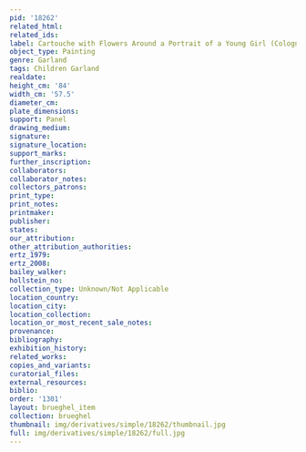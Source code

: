 ```yaml
---
pid: '18262'
related_html: 
related_ids: 
label: Cartouche with Flowers Around a Portrait of a Young Girl (Cologne)
object_type: Painting
genre: Garland
tags: Children Garland
realdate: 
height_cm: '84'
width_cm: '57.5'
diameter_cm: 
plate_dimensions: 
support: Panel
drawing_medium: 
signature: 
signature_location: 
support_marks: 
further_inscription: 
collaborators: 
collaborator_notes: 
collectors_patrons: 
print_type: 
print_notes: 
printmaker: 
publisher: 
states: 
our_attribution: 
other_attribution_authorities: 
ertz_1979: 
ertz_2008: 
bailey_walker: 
hollstein_no: 
collection_type: Unknown/Not Applicable
location_country: 
location_city: 
location_collection: 
location_or_most_recent_sale_notes: 
provenance: 
bibliography: 
exhibition_history: 
related_works: 
copies_and_variants: 
curatorial_files: 
external_resources: 
biblio: 
order: '1301'
layout: brueghel_item
collection: brueghel
thumbnail: img/derivatives/simple/18262/thumbnail.jpg
full: img/derivatives/simple/18262/full.jpg
---
```


